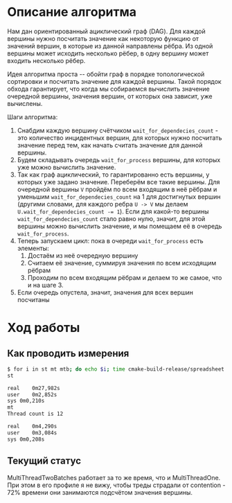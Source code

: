 # Описание алгоритма

Нам дан ориентированный ациклический граф (DAG). Для каждой вершины нужно посчитать значение как некоторую функцию от значений вершин, в которые из данной направлены рёбра. Из одной вершины может исходить несколько рёбер, в одну вершину может входить несколько рёбер. 

Идея алгоритма проста -- обойти граф в порядке топологической сортировки и посчитать значение для каждой вершины. Такой порядок обхода гарантирует, что когда мы собираемся вычислить значение очередной вершины, значения вершин, от которых она зависит, уже вычислены. 

Шаги алгоритма:
1. Снабдим каждую вершину счётчиком `wait_for_dependecies_count` - это количество инцидентных вершин, для которых нужно посчитать значение перед тем, как начать считать значение для данной вершины. 
2. Будем складывать очередь `wait_for_process` вершины, для которых уже можно вычислить значение. 
3. Так как граф ациклический, то гарантированно есть вершины, у которых уже задано значение. Переберём все такие вершины. Для очередной вершины `V` пройдём по всем входящим в неё рёбрам и уменьшим `wait_for_dependecies_count` на 1 для достигнутых вершин (другими словами, для каждого ребра `U -> V` мы делаем `U.wait_for_dependecies_count -= 1`). Если для какой-то вершины `wait_for_dependecies_count` стало равно нулю, значит, для этой вершины можно вычислить значение, и мы помещаем её в очередь `wait_for_process`.
4. Теперь запускаем цикл: пока в очереди `wait_for_process` есть элементы:
   1. Достаём из неё очередную вершину
   2. Считаем её значение, суммируя значения по всем исходящим рёбрам
   3. Проходим по всем входящим рёбрам и делаем то же самое, что и на шаге 3. 
5. Если очередь опустела, значит, значения для всех вершин посчитаны    

# Ход работы

## Как проводить измерения

```bash
$ for i in st mt mtb; do echo $i; time cmake-build-release/spreadsheet $i ~/Downloads/input.txt /dev/null; done
st

real	0m27,982s
user	0m2,852s
sys	0m0,210s
mt
Thread count is 12

real	0m4,290s
user	0m3,084s
sys	0m0,208s
```

## Текущий статус

MultiThreadTwoBatches работает за то же время, что и MultiThreadOne. При этом в его профиле я не вижу, чтобы треды страдали от contention - 72% времени они занимаются подсчётом значения вершины.  